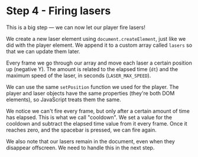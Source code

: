 # Step 4 - Firing lasers

This is a big step — we can now let our player fire lasers!

We create a new laser element using `document.createElement`, just like we did with the player element. We append it to a custom array called `lasers` so that we can update them later.

Every frame we go through our array and move each laser a certain position up (negative Y). The amount is related to the elapsed time (`dt`) and the maximum speed of the laser, in seconds (`LASER_MAX_SPEED`).

We can use the same `setPosition` function we used for the player. The player and laser objects have the same properties (they're both DOM elements), so JavaScript treats them the same.

We notice we can't fire every frame, but only after a certain amount of time has elapsed. This is what we call "cooldown". We set a value for the cooldown and subtract the elapsed time value from it every frame. Once it reaches zero, and the spacebar is pressed, we can fire again.

We also note that our lasers remain in the document, even when they disappear offscreen. We need to handle this in the next step.
